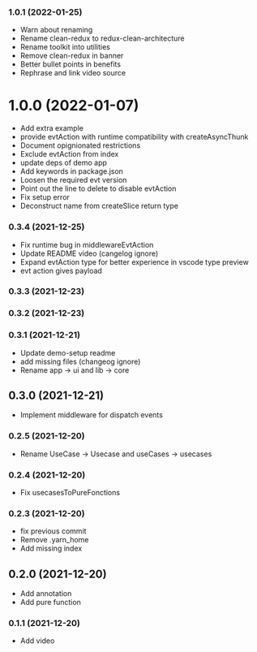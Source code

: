 ### **1.0.1** (2022-01-25)  
  
- Warn about renaming  
- Rename clean-redux to redux-clean-architecture  
- Rename toolkit into utilities  
- Remove clean-redux in banner  
- Better bullet points in benefits  
- Rephrase and link video source    
  
# **1.0.0** (2022-01-07)  
  
- Add extra example  
- provide evtAction with runtime compatibility with createAsyncThunk  
- Document opignionated restrictions  
- Exclude evtAction from index  
- update deps of demo app  
- Add keywords in package.json  
- Loosen the required evt version  
- Point out the line to delete to disable evtAction  
- Fix setup error  
- Deconstruct name from createSlice return type    
  
### **0.3.4** (2021-12-25)  
  
- Fix runtime bug in middlewareEvtAction  
- Update README video (cangelog ignore)  
- Expand evtAction type for better experience in vscode type preview  
- evt action gives payload    
  
### **0.3.3** (2021-12-23)  
  
  
  
### **0.3.2** (2021-12-23)  
  
  
  
### **0.3.1** (2021-12-21)  
  
- Update demo-setup readme  
- add missing files (changeog ignore)  
- Rename app -> ui and lib -> core    
  
## **0.3.0** (2021-12-21)  
  
- Implement middleware for dispatch events    
  
### **0.2.5** (2021-12-20)  
  
- Rename UseCase -> Usecase and useCases -> usecases    
  
### **0.2.4** (2021-12-20)  
  
- Fix usecasesToPureFonctions    
  
### **0.2.3** (2021-12-20)  
  
- fix previous commit  
- Remove .yarn_home  
- Add missing index    
  
## **0.2.0** (2021-12-20)  
  
- Add annotation  
- Add pure function    
  
### **0.1.1** (2021-12-20)  
  
- Add video    
  
